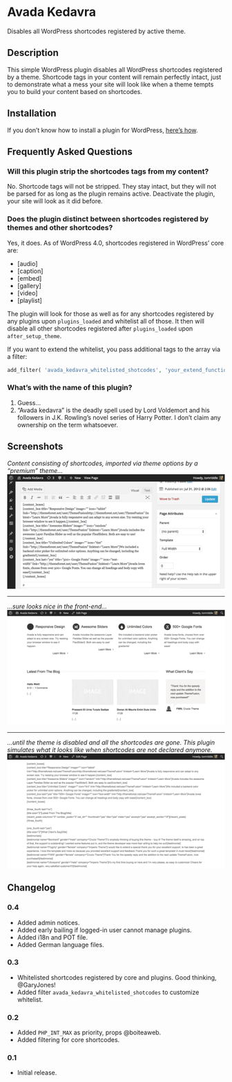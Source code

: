 # Avada Kedavra

Disables all WordPress shortcodes registered by active theme.

## Description

This simple WordPress plugin disables all WordPress shortcodes registered by a theme. Shortcode tags in your content will remain perfectly intact, just to demonstrate what a mess your site will look like when a theme tempts you to build your content based on shortcodes.

## Installation

If you don’t know how to install a plugin for WordPress, [here’s how](http://codex.wordpress.org/Managing_Plugins#Installing_Plugins).

## Frequently Asked Questions

### Will this plugin strip the shortcodes tags from my content?

No. Shortcode tags will not be stripped. They stay intact, but they will not be parsed for as long as the plugin remains active. Deactivate the plugin, your site will look as it did before.

### Does the plugin distinct between shortcodes registered by themes and other shortcodes?

Yes, it does. As of WordPress 4.0, shortcodes registered in WordPress’ core are:

* [audio]
* [caption]
* [embed]
* [gallery]
* [video]
* [playlist]

The plugin will look for those as well as for any shortcodes registered by any plugins upon `plugins_loaded` and whitelist all of those. It then will disable all other shortcodes registered after `plugins_loaded` upon `after_setup_theme`.

If you want to extend the whitelist, you pass additional tags to the array via a filter:

```php
add_filter( 'avada_kedavra_whitelisted_shotcodes', 'your_extend_function_here' );
```

### What’s with the name of this plugin?

   1. Guess…
   2. “Avada kedavra” is the deadly spell used by Lord Voldemort and his followers in J.K. Rowling’s novel series of Harry Potter. I don’t claim any ownership on the term whatsoever.

## Screenshots

_Content consisting of shortcodes, imported via theme options by a “premium” theme…_
![screenshot-1.png](https://raw.githubusercontent.com/glueckpress/avada-kedavra/assets/screenshot-1.png)

---

_…sure looks nice in the front-end…_
![screenshot-2.png](https://raw.githubusercontent.com/glueckpress/avada-kedavra/assets/screenshot-2.png)

---

_…until the theme is disabled and all the shortcodes are gone. This plugin simulates what it looks like when shortcodes are not declared anymore._
![screenshot-3.png](https://raw.githubusercontent.com/glueckpress/avada-kedavra/assets/screenshot-3.png)

## Changelog

### 0.4

* Added admin notices.
* Added early bailing if logged-in user cannot manage plugins.
* Added i18n and POT file.
* Added German language files.

### 0.3

* Whitelisted shortcodes registered by core and plugins. Good thinking, @GaryJones!
* Added filter `avada_kedavra_whitelisted_shotcodes` to customize whitelist.

### 0.2

* Added `PHP_INT_MAX` as priority, props @boiteaweb.
* Added filtering for core shortcodes.

### 0.1

* Initial release.